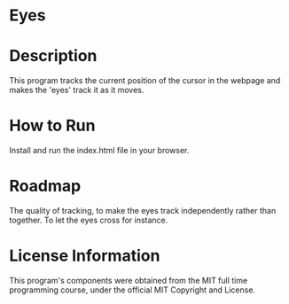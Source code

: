 # Eyes

<h1>Description</h1>
<p>This program tracks the current position of the cursor in the webpage and makes the 'eyes' track it as it moves.</p>

<h1>How to Run</h1>
<p>Install and run the index.html file in your browser.</p>

<h1>Roadmap</h1>
<p>The quality of tracking, to make the eyes track independently rather than together.  To let the eyes cross for instance.</p>

<h1>License Information</h1>
<p>This program's components were obtained from the MIT full time programming course, under the official MIT Copyright and License.</p>
